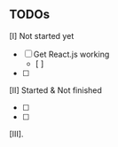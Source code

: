 ## TODOs

[I] Not started yet

- [ ] Get React.js working
  - [ ]
- [ ]

[II] Started & Not finished

- [ ]
- [ ]

[III].
